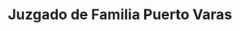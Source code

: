 ---
title: "Juzgado de Familia Puerto Varas"
url: /puerto-varas/juzgado-de-familia-puerto-varas/
shop: comodidad
---